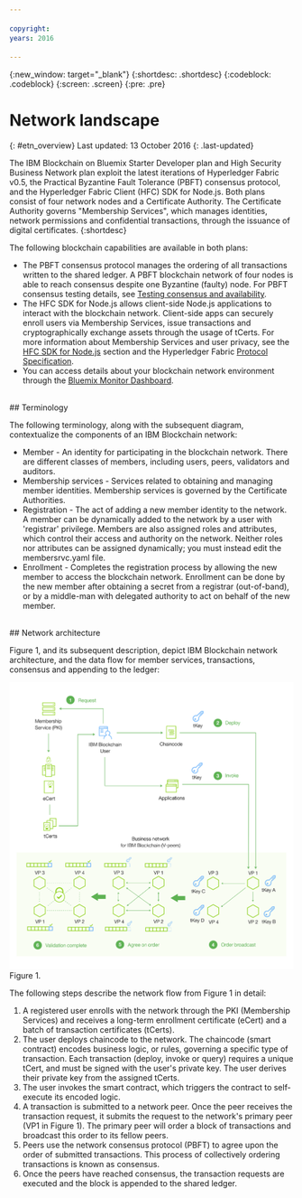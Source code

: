 ```yaml
---

copyright:
years: 2016

---
```


{:new_window: target="_blank"}
{:shortdesc: .shortdesc}
{:codeblock: .codeblock}
{:screen: .screen}
{:pre: .pre}


# Network landscape
{: #etn_overview}
Last updated: 13 October 2016
{: .last-updated}

The IBM Blockchain on Bluemix Starter Developer plan and High Security Business Network plan exploit the latest iterations of Hyperledger Fabric v0.5, the Practical Byzantine Fault Tolerance (PBFT) consensus protocol, and the Hyperledger Fabric Client (HFC) SDK for Node.js. Both plans consist of four network nodes and a Certificate Authority. The Certificate Authority governs "Membership Services", which manages identities, network permissions and confidential transactions, through the issuance of digital certificates.
{:shortdesc}

The following blockchain capabilities are available in both plans:

* The PBFT consensus protocol manages the ordering of all transactions written to the shared ledger. A PBFT blockchain network of four nodes is able to reach consensus despite one Byzantine (faulty) node. For PBFT consensus testing details, see [Testing consensus and availability](etn_pbft.html).
* The HFC SDK for Node.js allows client-side Node.js applications to interact with the blockchain network. Client-side apps can securely enroll users via Membership Services, issue transactions and cryptographically exchange assets through the usage of tCerts. For more information about Membership Services and user privacy, see the [HFC SDK for Node.js](etn_sdk.html) section and the Hyperledger Fabric [Protocol Specification](https://github.com/hyperledger/fabric/blob/master/docs/protocol-spec.md).
* You can access details about your blockchain network environment through the [Bluemix Monitor Dashboard](ibmblockchainmonitor.html).  

<br>
## Terminology

The following terminology, along with the subsequent diagram, contextualize the components of an IBM Blockchain network:

* Member - An identity for participating in the blockchain network. There are different classes of members, including users, peers, validators and auditors.
* Membership services - Services related to obtaining and managing member identities. Membership services is governed by the Certificate Authorities.  
* Registration - The act of adding a new member identity to the network. A member can be dynamically added to the network by a user with 'registrar' privilege. Members are also assigned roles and attributes, which control their access and authority on the network. Neither roles nor attributes can be assigned dynamically; you must instead edit the membersrvc.yaml file.
* Enrollment - Completes the registration process by allowing the new member to access the blockchain network. Enrollment can be done by the new member after obtaining a secret from a registrar (out-of-band), or by a middle-man with delegated authority to act on behalf of the new member.  

<br>
## Network architecture

Figure 1, and its subsequent description, depict IBM Blockchain network architecture, and the data flow for member services, transactions, consensus and appending to the ledger:

![Dedicated Network](images/Architecture_BMX_dedicated.png "IBM Blockchain network architecture")
Figure 1.

The following steps describe the network flow from Figure 1 in detail:

1. A registered user enrolls with the network through the PKI (Membership Services) and receives a long-term enrollment certificate (eCert) and a batch of transaction certificates (tCerts).
2. The user deploys chaincode to the network. The chaincode (smart contract) encodes business logic, or rules, governing a specific type of transaction. Each transaction (deploy, invoke or query) requires a unique tCert, and must be signed with the user's private key. The user derives their private key from the assigned tCerts.
3. The user invokes the smart contract, which triggers the contract to self-execute its encoded logic.
4. A transaction is submitted to a network peer. Once the peer receives the transaction request, it submits the request to the network's primary peer (VP1 in Figure 1). The primary peer will order a block of transactions and broadcast this order to its fellow peers.
5. Peers use the network consensus protocol (PBFT) to agree upon the order of submitted transactions. This process of collectively ordering transactions is known as consensus.  
6. Once the peers have reached consensus, the transaction requests are executed and the block is appended to the shared ledger.  

<!---Both the developer and high-security networks unlock several features in the Hyperledger fabric which robustly enhance security, confidentiality and privacy.  The only fundamental difference between the two is their operating/hosting environment.  The developer network runs in a shared multi-tenant environment on Softlayer, whereas the high-security network exists as an isolated single-tenant running in a secure services container.  Each network leverages the same capabilities from the fabric, including a PBFT consensus protocol and the enhanced Node.js SDK.~~

~~The High-Security business network runs in an isolated and highly secured environment, distinguishing it from other cloud-hosted offerings. The operating system, fabric, and nodes all exist in a secure services container (SSC), providing your enterprise with the security and impregnability that customers have come to expect from system Z technology.  The SSC delivers performance optimization in - peer to peer communication, availability, scalability, hardware encryption, tamper-proof crypto keys, and securely encrypted VMs.  See the [Secure Services Container](etn_ssc.html) section for more details on the security features provided through the SSC.  Additionally, the high security network unlocks numerous features of the Hyperledger fabric (unavailable in the developer service), which robustly enhance security, confidentiality and privacy.  The configuration is such that you are able to test and affirm these features.~~  
{:shortdesc}

~~The high security plan augments the developer plan by delivering several enhancements that help meet the security requirements and concerns of an enterprise-level participant:~~--->

<!---The environment (LinuxONE on z) consists of a four-peer network implementing PBFT with Membership Services enabled, running in an application container.  The application container protects blockchain software, chaincode, and data running within the system. The blockchain software within the secure boot can be signed, attested, and encrypted; and once installed in the application container, is tamper-resistant.  Root users of the platform and system administrators cannot access or see z secure container contents.  In addition, the LinuxOne on z provides you with FIPS compliance, high Evaluation Assurance Level protection, a highly auditable operating environment, and crypto optimization--->
